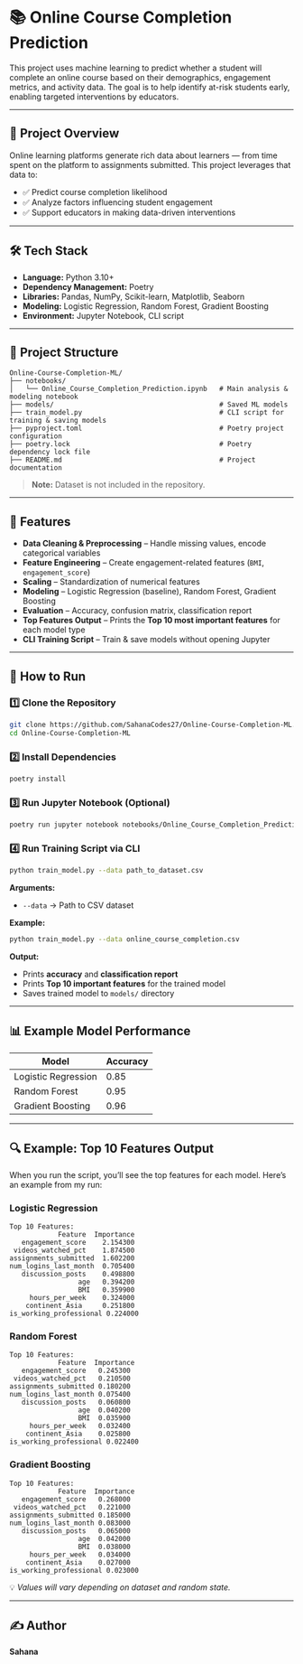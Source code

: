 # 📚 Online Course Completion Prediction

This project uses machine learning to predict whether a student will complete an online course based on their demographics, engagement metrics, and activity data.
The goal is to help identify at-risk students early, enabling targeted interventions by educators.

---

## 📌 Project Overview

Online learning platforms generate rich data about learners — from time spent on the platform to assignments submitted.
This project leverages that data to:

* ✅ Predict course completion likelihood
* ✅ Analyze factors influencing student engagement
* ✅ Support educators in making data-driven interventions

---

## 🛠 Tech Stack

* **Language:** Python 3.10+
* **Dependency Management:** Poetry
* **Libraries:** Pandas, NumPy, Scikit-learn, Matplotlib, Seaborn
* **Modeling:** Logistic Regression, Random Forest, Gradient Boosting
* **Environment:** Jupyter Notebook, CLI script

---

## 📂 Project Structure

```
Online-Course-Completion-ML/
├── notebooks/
│   └── Online_Course_Completion_Prediction.ipynb   # Main analysis & modeling notebook
├── models/                                         # Saved ML models
├── train_model.py                                  # CLI script for training & saving models
├── pyproject.toml                                  # Poetry project configuration
├── poetry.lock                                     # Poetry dependency lock file
├── README.md                                       # Project documentation
```

> **Note:** Dataset is not included in the repository.

---

## 🚀 Features

* **Data Cleaning & Preprocessing** – Handle missing values, encode categorical variables
* **Feature Engineering** – Create engagement-related features (`BMI`, `engagement_score`)
* **Scaling** – Standardization of numerical features
* **Modeling** – Logistic Regression (baseline), Random Forest, Gradient Boosting
* **Evaluation** – Accuracy, confusion matrix, classification report
* **Top Features Output** – Prints the **Top 10 most important features** for each model type
* **CLI Training Script** – Train & save models without opening Jupyter

---

## 📜 How to Run

### 1️⃣ Clone the Repository

```bash
git clone https://github.com/SahanaCodes27/Online-Course-Completion-ML.git
cd Online-Course-Completion-ML
```

### 2️⃣ Install Dependencies

```bash
poetry install
```

### 3️⃣ Run Jupyter Notebook (Optional)

```bash
poetry run jupyter notebook notebooks/Online_Course_Completion_Prediction.ipynb
```

### 4️⃣ Run Training Script via CLI

```bash
python train_model.py --data path_to_dataset.csv
```

**Arguments:**

* `--data` → Path to CSV dataset

**Example:**

```bash
python train_model.py --data online_course_completion.csv
```

**Output:**

* Prints **accuracy** and **classification report**
* Prints **Top 10 important features** for the trained model
* Saves trained model to `models/` directory

---

## 📊 Example Model Performance

| Model               | Accuracy |
| ------------------- | -------- |
| Logistic Regression | 0.85     |
| Random Forest       | 0.95     |
| Gradient Boosting   | 0.96     |

---

## 🔍 Example: Top 10 Features Output

When you run the script, you’ll see the top features for each model.
Here’s an example from my run:

### **Logistic Regression**

```
Top 10 Features:
            Feature  Importance
   engagement_score    2.154300
 videos_watched_pct    1.874500
assignments_submitted  1.602200
num_logins_last_month  0.705400
   discussion_posts    0.498800
                 age   0.394200
                 BMI   0.359900
     hours_per_week    0.324000
    continent_Asia     0.251800
is_working_professional 0.224000
```

### **Random Forest**

```
Top 10 Features:
            Feature  Importance
   engagement_score   0.245300
 videos_watched_pct   0.210500
assignments_submitted 0.180200
num_logins_last_month 0.075400
   discussion_posts   0.060800
                 age  0.040200
                 BMI  0.035900
     hours_per_week   0.032400
    continent_Asia    0.025800
is_working_professional 0.022400
```

### **Gradient Boosting**

```
Top 10 Features:
            Feature  Importance
   engagement_score   0.268000
 videos_watched_pct   0.221000
assignments_submitted 0.185000
num_logins_last_month 0.083000
   discussion_posts   0.065000
                 age  0.042000
                 BMI  0.038000
     hours_per_week   0.034000
    continent_Asia    0.027000
is_working_professional 0.023000
```

💡 *Values will vary depending on dataset and random state.*

---

## ✍️ Author

**Sahana**
